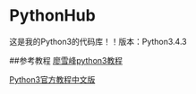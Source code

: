 # PythonHub
这是我的Python3的代码库！！版本：Python3.4.3

##参考教程
[廖雪峰python3教程](http://www.liaoxuefeng.com/wiki/0014316089557264a6b348958f449949df42a6d3a2e542c000)

[Python3官方教程中文版](http://python.usyiyi.cn/python_343/tutorial/introduction.html)
